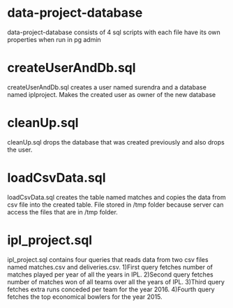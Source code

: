 # data-project-database
data-project-database consists of 4 sql scripts with each file have its own properties when run in pg admin

# createUserAndDb.sql
createUserAndDb.sql creates a user named surendra and a database named iplproject. Makes the created user as owner of the new database

# cleanUp.sql
cleanUp.sql drops the database that was created previously and also drops the user.

# loadCsvData.sql
loadCsvData.sql creates the table named matches and copies the data from csv file into the created table. File stored in /tmp folder because server can access the files that are in /tmp folder.

# ipl_project.sql
ipl_project.sql contains four queries that reads data from two csv files named matches.csv and deliveries.csv.
1)First query fetches number of matches played per year of all the years in IPL.
2)Second query fetches number of matches won of all teams over all the years of IPL.
3)Third query fetches extra runs conceded per team for the year 2016.
4)Fourth query fetches the top economical bowlers for the year 2015.


